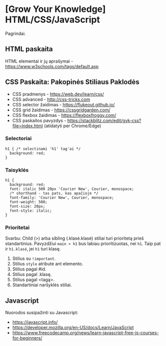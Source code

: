# [Grow Your Knowledge] HTML/CSS/JavaScript

Pagrindai.

## HTML paskaita

HTML elementai ir jų aprašymai - https://www.w3schools.com/tags/default.asp

## CSS Paskaita: Pakopinės Stiliaus Paklodės

- CSS pradmenys - https://web.dev/learn/css/
- CSS advanced - http://css-tricks.com
- CSS selector žaidimas - https://flukeout.github.io/
- CSS grid žaidimas - https://cssgridgarden.com/
- CSS flexbox žaidimas - https://flexboxfroggy.com/
- CSS paskaitos pavyzdys - https://stackblitz.com/edit/gyk-css?file=index.html (atidatyti per Chrome/Edge)

### Selectoriai

```
h1 { /* selectinami 'h1' tag'ai */
  background: red;
}
```

### Taisyklės

```
h1 {
  background: red;
  font: italic 500 20px 'Courier New', Courier, monospace;
  /* shorthand - tas pats, kas apačioje */
  font-family: 'Courier New', Courier, monospace;
  font-weight: 500;
  font-size: 20px;
  font-style: italic;
}
```

### Prioritetai

Svarbu: Child (>) arba sibling (.klasė.klasė) stiliai turi prioritetą prieš standartinius.
Pavyzdžiui `main > h1` bus labiau prioritizuotas, nei `h1`. Taip pat ir `h1.klasė`, jei `h1` turi klasę.

1. Stilius su `!important`.
2. Stilius `style` atribute ant elemento.
3. Stilius pagal #id.
4. Stilius pagal .klasę.
5. Stilius pagal <tagą>.
6. Standartiniai naršyklės stiliai.

## Javascript

Nuorodos susipažinti su Javascript:

- https://javascript.info/
- https://developer.mozilla.org/en-US/docs/Learn/JavaScript
- https://www.freecodecamp.org/news/learn-javascript-free-js-courses-for-beginners/

